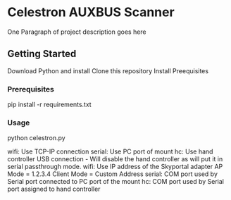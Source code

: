 # Celestron AUXBUS Scanner

One Paragraph of project description goes here

## Getting Started

Download Python and install
Clone this repository
Install Preequisites

### Prerequisites

pip install -r requirements.txt

### Usage

python celestron.py <connmode> <port>

<connmode>
  wifi: Use TCP-IP connection 
  serial: Use PC port of mount
  hc: Use hand controller USB connection - Will disable the hand controller as will put it in serial passthrough mode.

<port>
  wifi: Use IP address of the Skyportal adapter
        AP Mode = 1.2.3.4
        Client Mode = Custom Address
  serial: COM port used by Serial port connected to PC port of the mount
  hc: COM port used by Serial port assigned to hand controller
 
